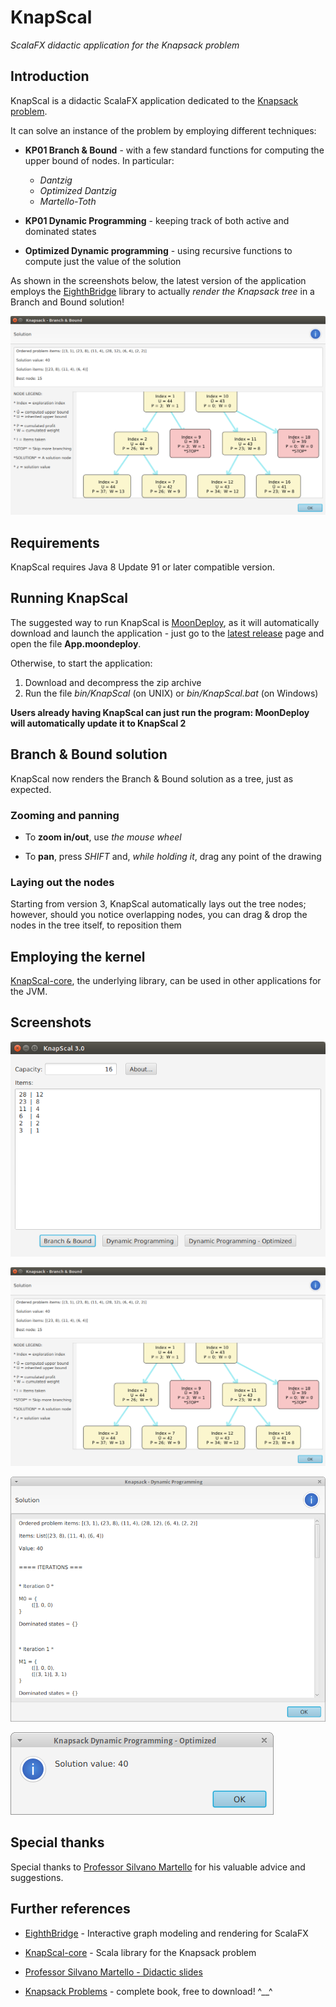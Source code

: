 # KnapScal

*ScalaFX didactic application for the Knapsack problem*



## Introduction

KnapScal is a didactic ScalaFX application dedicated to the [Knapsack problem](https://en.wikipedia.org/wiki/Knapsack_problem).

It can solve an instance of the problem by employing different techniques:

* **KP01 Branch & Bound** - with a few standard functions for computing the upper bound of nodes. In particular:

  * *Dantzig*
  * *Optimized Dantzig*
  * *Martello-Toth*

* **KP01 Dynamic Programming** - keeping track of both active and dominated states

* **Optimized Dynamic programming** - using recursive functions to compute just the value of the solution


As shown in the screenshots below, the latest version of the application employs the [EighthBridge](https://github.com/giancosta86/EighthBridge) library to actually *render the Knapsack tree* in a Branch and Bound solution!


![Branch & Bound solution](screenshots/BranchBoundSolution.png)



## Requirements

KnapScal requires Java 8 Update 91 or later compatible version.



## Running KnapScal

The suggested way to run KnapScal is [MoonDeploy](https://github.com/giancosta86/moondeploy), as it will automatically download and launch the application - just go to the [latest release](https://github.com/giancosta86/KnapScal/releases/latest) page and open the file **App.moondeploy**.

Otherwise, to start the application:
1. Download and decompress the zip archive
2. Run the file *bin/KnapScal* (on UNIX) or *bin/KnapScal.bat* (on Windows)

**Users already having KnapScal can just run the program: MoonDeploy will automatically update it to KnapScal 2**


## Branch & Bound solution

KnapScal now renders the Branch & Bound solution as a tree, just as expected.


### Zooming and panning

* To **zoom in/out**, use *the mouse wheel*

* To **pan**, press *SHIFT* and, *while holding it*, drag any point of the drawing


### Laying out the nodes

Starting from version 3, KnapScal automatically lays out the tree nodes; however, should you notice overlapping nodes, you can drag & drop the nodes in the tree itself, to reposition them


## Employing the kernel

[KnapScal-core](https://github.com/giancosta86/KnapScal-core), the underlying library, can be used in other applications for the JVM.


## Screenshots


![Problem window](screenshots/ProblemWindow.png)

![Branch & Bound solution](screenshots/BranchBoundSolution.png)

![Dynamic programming solution](screenshots/DynamicProgrammingSolution.png)

![Optimized dynamic programming solution](screenshots/OptimizedDynamicProgrammingSolution.png)


## Special thanks

Special thanks to [Professor Silvano Martello](http://www.or.deis.unibo.it/staff_pages/martello/cvitae.html) for his valuable advice and suggestions.



## Further references

* [EighthBridge](https://github.com/giancosta86/EighthBridge) - Interactive graph modeling and rendering for ScalaFX

* [KnapScal-core](https://github.com/giancosta86/KnapScal-core) - Scala library for the Knapsack problem

* [Professor Silvano Martello - Didactic slides](http://www.or.deis.unibo.it/staff_pages/martello/Slides_LM_new.html)

* [Knapsack Problems](http://www.or.deis.unibo.it/knapsack.html) - complete book, free to download! ^\_\_^
